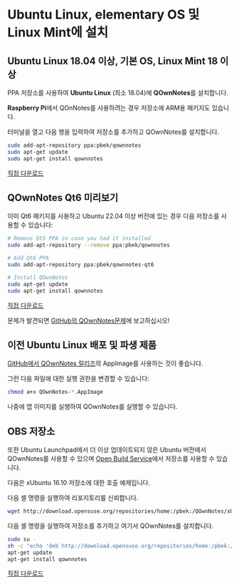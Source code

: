 # Ubuntu Linux, elementary OS 및 Linux Mint에 설치

## Ubuntu Linux 18.04 이상, 기본 OS, Linux Mint 18 이상

PPA 저장소를 사용하여 **Ubuntu Linux** (최소 18.04)에 **QOwnNotes**를 설치합니다.

**Raspberry Pi**에서 QOnNotes를 사용하려는 경우 저장소에 ARM용 패키지도 있습니다.

터미널을 열고 다음 행을 입력하여 저장소를 추가하고 QOwnNotes를 설치합니다.

```bash
sudo add-apt-repository ppa:pbek/qownnotes
sudo apt-get update
sudo apt-get install qownnotes
```

[직접 다운로드](https://launchpad.net/~pbek/+archive/ubuntu/qownnotes/+packages)

## QOwnNotes Qt6 미리보기

이미 Qt6 패키지를 사용하고 Ubuntu 22.04 이상 버전에 있는 경우 다음 저장소를 사용할 수 있습니다:

```bash
# Remove Qt5 PPA in case you had it installed
sudo add-apt-repository --remove ppa:pbek/qownnotes

# Add Qt6 PPA
sudo add-apt-repository ppa:pbek/qownnotes-qt6

# Install QOwnNotes
sudo apt-get update
sudo apt-get install qownnotes
```

[직접 다운로드](https://launchpad.net/~pbek/+archive/ubuntu/qownnotes-qt6/+packages)

문제가 발견되면 [GitHub의 QOwnNotes문제](https://github.com/pbek/QOwnNotes/issues)에 보고하십시오!

## 이전 Ubuntu Linux 배포 및 파생 제품

[GitHub에서 QOwnNotes 릴리즈](https://github.com/pbek/QOwnNotes/releases)의 AppImage를 사용하는 것이 좋습니다.

그런 다음 파일에 대한 실행 권한을 변경할 수 있습니다:

```bash
chmod a+x QOwnNotes-*.AppImage
```

나중에 앱 이미지를 실행하여 QOwnNotes를 실행할 수 있습니다.

## OBS 저장소

또한 Ubuntu Launchpad에서 더 이상 업데이트되지 않은 Ubuntu 버전에서 QOwnNotes를 사용할 수 있으며 [Open Build Service](https://build.opensuse.org/package/show/home:pbek:QOwnNotes/desktop)에서 저장소를 사용할 수 있습니다.

다음은 xUbuntu 16.10 저장소에 대한 호출 예제입니다.

다음 셸 명령을 실행하여 리포지토리를 신뢰합니다.

```bash
wget http://download.opensuse.org/repositories/home:/pbek:/QOwnNotes/xUbuntu_16.10/Release.key -O - | sudo apt-key add -
```

다음 셸 명령을 실행하여 저장소를 추가하고 여기서 QOwnNotes를 설치합니다.

```bash
sudo su -
sh -c "echo 'deb http://download.opensuse.org/repositories/home:/pbek:/QOwnNotes/xUbuntu_16.10/ /' >> /etc/apt/sources.list.d/qownnotes.list"
apt-get update
apt-get install qownnotes
```

[직접 다운로드](https://download.opensuse.org/repositories/home:/pbek:/QOwnNotes/xUbuntu_16.10)
